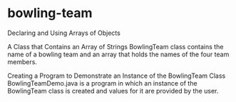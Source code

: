 # bowling-team
Declaring and Using Arrays of Objects

A Class that Contains an Array of Strings 
BowlingTeam class contains the name of a bowling team and an array that holds the names of the four team members.

Creating a Program to Demonstrate an Instance of the BowlingTeam Class
BowlingTeamDemo.java is a program in which an instance of the BowlingTeam class is created and values for it are provided by the user.
